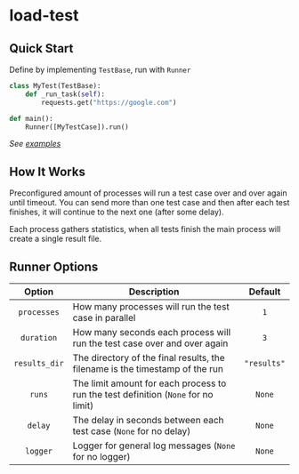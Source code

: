 # load-test

## Quick Start

Define by implementing `TestBase`, run with `Runner`

```python
class MyTest(TestBase):
    def _run_task(self):
        requests.get("https://google.com")

def main():
    Runner([MyTestCase]).run()
```

_See [examples](/examples)_

## How It Works

Preconfigured amount of processes will run a test case over and over again until timeout. You can send more than one
test case and then after each test finishes, it will continue to the next one (after some delay).

Each process gathers statistics, when all tests finish the main process will create a single result file.

## Runner Options

|Option|Description|Default|
|:---:|---|:---:|
|`processes`|How many processes will run the test case in parallel|`1`|
|`duration`|How many seconds each process will run the test case over and over again|`3`|
|`results_dir`|The directory of the final results, the filename is the timestamp of the run|`"results"`|
|`runs`|The limit amount for each process to run the test definition (`None` for no limit)|`None`|
|`delay`|The delay in seconds between each test case (`None` for no delay)|`None`|
|`logger`|Logger for general log messages (`None` for no logger)|`None`|
